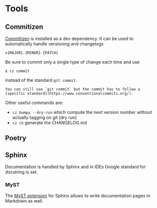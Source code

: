 # Tools

## Commitizen

[Commitizen](https://commitizen-tools.github.io/commitizen/) is installed as a dev dependency. It can be used to automatically handle versioning and changelogs
```
v{MAJOR}.{MINOR}.{PATCH}
```
Be sure to commit only a single type of change each time and use
```{code-block} console
$ cz commit
```
instead of the standard `git commit`.
```{note}
You can still use `git commit` but the commit has to follow a [specific standard](https://www.conventionalcommits.org/).
```

Other useful commands are:
- `cz bumpy --dry-run` which compute the next version number without actually tagging on git (dry run)
- `cz ch` generate the CHANGELOG.md

## Poetry

## Sphinx

Documentation is handled by Sphinx and in IDEs Google standard for docstring is set.

### MyST

The [MyST extension](https://myst-parser.readthedocs.io/) for Sphinx allows to write documentation pages in Markdown as well.
